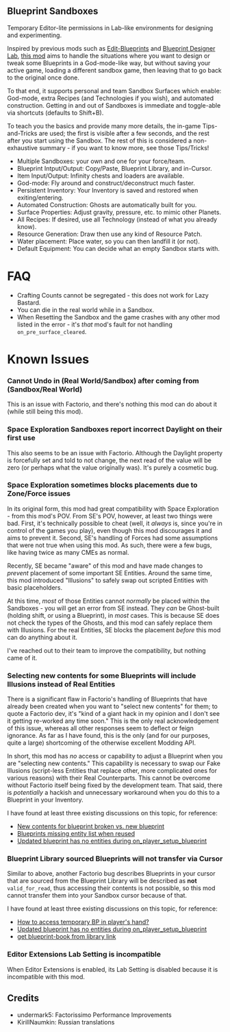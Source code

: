 ## Blueprint Sandboxes

Temporary Editor-lite permissions in Lab-like environments for designing and experimenting.

Inspired by previous mods such as [Edit-Blueprints](https://mods.factorio.com/mod/Edit-Blueprints) and [Blueprint Designer Lab](https://mods.factorio.com/mod/BlueprintLab_design), [this mod](https://mods.factorio.com/mod/blueprint-sandboxes) aims to handle the situations where you want to design or tweak some Blueprints in a God-mode-like way, but without saving your active game, loading a different sandbox game, then leaving that to go back to the original once done.

To that end, it supports personal and team Sandbox Surfaces which enable: God-mode, extra Recipes (and Technologies if you wish), and automated construction. Getting in and out of Sandboxes is immediate and toggle-able via shortcuts (defaults to Shift+B).

To teach you the basics and provide many more details, the in-game Tips-and-Tricks are used; the first is visible after a few seconds, and the rest after you start using the Sandbox. The rest of this is considered a non-exhaustive summary - if you want to know more, see those Tips/Tricks!

* Multiple Sandboxes: your own and one for your force/team.
* Blueprint Intput/Output: Copy/Paste, Blueprint Library, and in-Cursor.
* Item Input/Output: Infinity chests and loaders are available.
* God-mode: Fly around and construct/deconstruct much faster.
* Persistent Inventory: Your Inventory is saved and restored when exiting/entering.
* Automated Construction: Ghosts are automatically built for you.
* Surface Properties: Adjust gravity, pressure, etc. to mimic other Planets.
* All Recipes: If desired, use all Technology (instead of what you already know).
* Resource Generation: Draw then use any kind of Resource Patch.
* Water placement: Place water, so you can then landfill it (or not).
* Default Equipment: You can decide what an empty Sandbox starts with.

# FAQ

* Crafting Counts cannot be segregated - this does not work for Lazy Bastard.
* You can die in the real world while in a Sandbox.
* When Resetting the Sandbox and the game crashes with any other mod listed in the error - it's _that_ mod's fault for not handling `on_pre_surface_cleared`.

# Known Issues

### Cannot Undo in (Real World/Sandbox) after coming from (Sandbox/Real World)

This is an issue with Factorio, and there's nothing this mod can do about it (while still being this mod).

### Space Exploration Sandboxes report incorrect Daylight on their first use

This also seems to be an issue with Factorio. Although the Daylight property is forcefully set and told to not change, the next read of the value will be zero (or perhaps what the value originally was). It's purely a cosmetic bug.

### Space Exploration sometimes blocks placements due to Zone/Force issues

In its original form, this mod had great compatibility with Space Exploration - from this mod's POV. From SE's POV, however, at least two things were bad. First, it's technically possible to cheat (well, it _always_ is, since you're in control of the games you play), even though this mod discourages it and aims to prevent it. Second, SE's handling of Forces had some assumptions that were not true when using this mod. As such, there were a few bugs, like having twice as many CMEs as normal.

Recently, SE became "aware" of this mod and have made changes to _prevent_ placement of some important SE Entities. Around the same time, this mod introduced "Illusions" to safely swap out scripted Entities with basic placeholders.

At this time, _most_ of those Entities cannot _normally_ be placed within the Sandboxes - you will get an error from SE instead. They _can_ be Ghost-built (holding shift, or using a Blueprint), in _most_ cases. This is because SE does not check the types of the Ghosts, and this mod can safely replace them with Illusions. For the real Entities, SE blocks the placement _before_ this mod can do anything about it.

I've reached out to their team to improve the compatibility, but nothing came of it.

### Selecting new contents for some Blueprints will include Illusions instead of Real Entities

There is a significant flaw in Factorio's handling of Blueprints that have already been created when you want to "select new contents" for them; to quote a Factorio dev, it's "kind of a giant hack in my opinion and I don't see it getting re-worked any time soon." This is the only real acknowledgement of this issue, whereas all other responses seem to deflect or feign ignorance. As far as I have found, this is the only (and for our purposes, quite a large) shortcoming of the otherwise excellent Modding API.

In short, this mod has _no_ access or capability to adjust a Blueprint when you are "selecting new contents." This capability is necessary to swap our Fake Illusions (script-less Entities that replace other, more complicated ones for various reasons) with their Real Counterparts. This cannot be overcome without Factorio itself being fixed by the development team. That said, there is _potentially_ a hackish and unnecessary workaround when you do this to a Blueprint in your Inventory.

I have found at least three existing discussions on this topic, for reference:

* [New contents for blueprint broken vs. new blueprint](https://forums.factorio.com/viewtopic.php?f=29&t=88793)
* [Blueprints missing entity list when reused](https://forums.factorio.com/viewtopic.php?f=7&t=99323)
* [Updated blueprint has no entities during on_player_setup_blueprint](https://forums.factorio.com/viewtopic.php?f=48&t=88100)

### Blueprint Library sourced Blueprints will not transfer via Cursor

Similar to above, another Factorio bug describes Blueprints in your cursor that are sourced from the Blueprint Library will be described as __not__ `valid_for_read`, thus accessing their contents is not possible, so this mod cannot transfer them into your Sandbox cursor because of that.

I have found at least three existing discussions on this topic, for reference:

* [How to access temporary BP in player's hand?](https://test.forums.factorio.com/viewtopic.php?t=93956)
* [Updated blueprint has no entities during on_player_setup_blueprint](https://forums.factorio.com/viewtopic.php?f=48&t=88100)
* [get blueprint-book from library link](https://test.forums.factorio.com/viewtopic.php?t=95272)

### Editor Extensions Lab Setting is incompatible

When Editor Extensions is enabled, its Lab Setting is disabled because it is incompatible with this mod.

## Credits
* undermark5: Factorissimo Performance Improvements
* KirillNaumkin: Russian translations